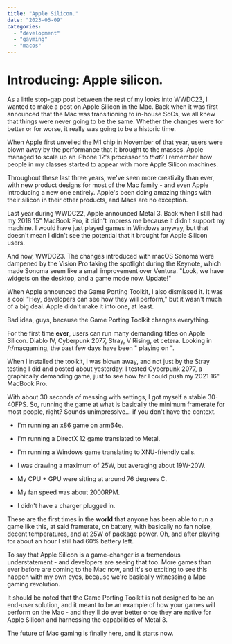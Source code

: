 ```yaml
---
title: "Apple Silicon."
date: "2023-06-09"
categories: 
  - "development"
  - "gayming"
  - "macos"
---
```


# Introducing: Apple silicon.

As a little stop-gap post between the rest of my looks into WWDC23, I wanted to make a post on Apple Silicon in the Mac. Back when it was first announced that the Mac was transitioning to in-house SoCs, we all knew that things were never going to be the same. Whether the changes were for better or for worse, it really was going to be a historic time.

When Apple first unveiled the M1 chip in November of that year, users were blown away by the performance that it brought to the masses. Apple managed to scale up an iPhone 12's processor to _that?_ I remember how people in my classes started to appear with more Apple Silicon machines.

Throughout these last three years, we've seen more creativity than ever, with new product designs for most of the Mac family - and even Apple introducing a new one entirely. Apple's been doing amazing things with their silicon in their other products, and Macs are no exception.

Last year during WWDC22, Apple announced Metal 3. Back when I still had my 2018 15" MacBook Pro, it didn't impress me because it didn't support my machine. I would have just played games in Windows anyway, but that doesn't mean I didn't see the potential that it brought for Apple Silicon users.

And now, WWDC23. The changes introduced with macOS Sonoma were dampened by the Vision Pro taking the spotlight during the Keynote, which made Sonoma seem like a small improvement over Ventura. "Look, we have widgets on the desktop, and a game mode now. Update!"

When Apple announced the Game Porting Toolkit, I also dismissed it. It was a cool "Hey, developers can see how they will perform," but it wasn't much of a big deal. Apple didn't make it into one, at least.

Bad idea, guys, because the Game Porting Toolkit changes everything.

For the first time **ever**, users can run many demanding titles on Apple Silicon. Diablo IV, Cyberpunk 2077, Stray, V Rising, et cetera. Looking in /r/macgaming, the past few days have been "<this game> playing on <Apple Silicon machine>".

When I installed the toolkit, I was blown away, and not just by the Stray testing I did and posted about yesterday. I tested Cyberpunk 2077, a graphically demanding game, just to see how far I could push my 2021 16" MacBook Pro.

With about 30 seconds of messing with settings, I got myself a stable 30-40FPS. So, running the game at what is basically the minimum framerate for most people, right? Sounds unimpressive... if you don't have the context.

- I'm running an x86 game on arm64e.

- I'm running a DirectX 12 game translated to Metal.

- I'm running a Windows game translating to XNU-friendly calls.

- I was drawing a maximum of 25W, but averaging about 19W-20W.

- My CPU + GPU were sitting at around 76 degrees C.

- My fan speed was about 2000RPM.

- I didn't have a charger plugged in.

These are the first times in the **world** that anyone has been able to run a game like this, at said framerate, on battery, with basically no fan noise, decent temperatures, and at 25W of package power. Oh, and after playing for about an hour I still had 60% battery left.

To say that Apple Silicon is a game-changer is a tremendous understatement - and developers are seeing that too. More games than ever before are coming to the Mac now, and it's so exciting to see this happen with my own eyes, because we're basically witnessing a Mac gaming revolution.

It should be noted that the Game Porting Toolkit is not designed to be an end-user solution, and it meant to be an example of how your games will perform on the Mac - and they'll do ever better once they are native for Apple Silicon and harnessing the capabilities of Metal 3.

The future of Mac gaming is finally here, and it starts now.
